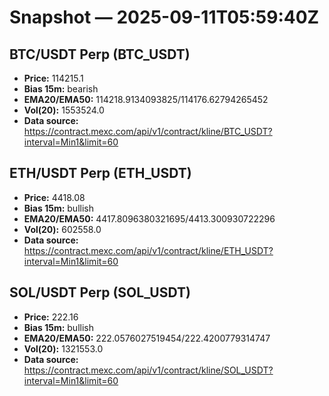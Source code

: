 # Snapshot — 2025-09-11T05:59:40Z

## BTC/USDT Perp (BTC_USDT)
- **Price:** 114215.1
- **Bias 15m:** bearish
- **EMA20/EMA50:** 114218.9134093825/114176.62794265452
- **Vol(20):** 1553524.0
- **Data source:** https://contract.mexc.com/api/v1/contract/kline/BTC_USDT?interval=Min1&limit=60

## ETH/USDT Perp (ETH_USDT)
- **Price:** 4418.08
- **Bias 15m:** bullish
- **EMA20/EMA50:** 4417.8096380321695/4413.300930722296
- **Vol(20):** 602558.0
- **Data source:** https://contract.mexc.com/api/v1/contract/kline/ETH_USDT?interval=Min1&limit=60

## SOL/USDT Perp (SOL_USDT)
- **Price:** 222.16
- **Bias 15m:** bullish
- **EMA20/EMA50:** 222.0576027519454/222.4200779314747
- **Vol(20):** 1321553.0
- **Data source:** https://contract.mexc.com/api/v1/contract/kline/SOL_USDT?interval=Min1&limit=60
